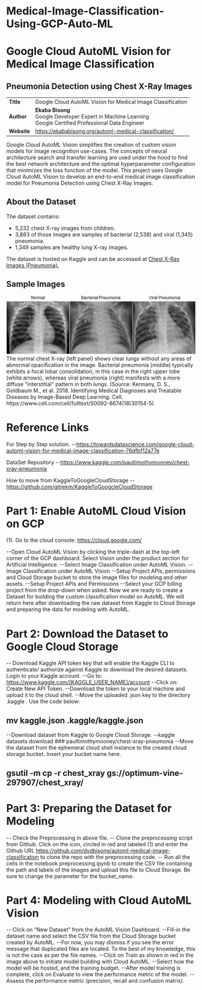 # Medical-Image-Classification-Using-GCP-Auto-ML



# Google Cloud AutoML Vision for Medical Image Classification

## Pneumonia Detection using Chest X-Ray Images

| | |
|-|-|
|__Title__| Google Cloud AutoML Vision for Medical Image Classification 
|__Author__ | __Ekaba Bisong__ <br>Google Developer Expert in Machine Learning<br> Google Certified Professional Data Engineer
|__Website__ | <a href="https://ekababisong.org/automl-medical-classification/">https://ekababisong.org/automl-medical-classification/</a>

Google Cloud AutoML Vision simplifies the creation of custom vision models for image recognition use-cases. The concepts of neural architecture search and transfer learning are used under the hood to find the best network architecture and the optimal hyperparameter configuration that minimizes the loss function of the model. This project uses Google Cloud AutoML Vision to develop an end-to-end medical image classification model for Pneumonia Detection using Chest X-Ray Images.

## About the Dataset
The dataset contains:
- 5,232 chest X-ray images from children.
- 3,883 of those images are samples of bacterial (2,538) and viral (1,345) pneumonia.
- 1,349 samples are healthy lung X-ray images.

The dataset is hosted on Kaggle and can be accessed at <a href="https://www.kaggle.com/paultimothymooney/chest-xray-pneumonia">Chest X-Ray Images (Pneumonia).</a>

## Sample Images
<img src="chest-x-ray-samples.jpg" alt="examples-of-chest-X-Rays-in-patients-with-pneumonia">
The normal chest X-ray (left panel) shows clear lungs without any areas of abnormal opacification in the image. Bacterial pneumonia (middle) typically exhibits a focal lobar consolidation, in this case in the right upper lobe (white arrows), whereas viral pneumonia (right) manifests with a more diffuse "interstitial" pattern in both lungs. (Source: Kermany, D. S., Goldbaum M., et al. 2018. Identifying Medical Diagnoses and Treatable Diseases by Image-Based Deep Learning. Cell. https://www.cell.com/cell/fulltext/S0092-8674(18)30154-5)



# Reference Links
For Step by Step solution.
--https://towardsdatascience.com/google-cloud-automl-vision-for-medical-image-classification-76dfbf12a77e

DataSet Repository
--https://www.kaggle.com/paultimothymooney/chest-xray-pneumonia

How to move from KaggleToGoogleCloudStorage
--https://github.com/gitrekm/KaggleToGoogcleCloudStorage


# Part 1: Enable AutoML Cloud Vision on GCP
(1). Go to the cloud console: https://cloud.google.com/

--Open Cloud AutoML Vision by clicking the triple-dash at the top-left corner of the GCP dashboard. Select Vision under the product section for Artificial Intelligence.
--Select Image Classification under AutoML Vision.
--Image Classification under AutoML Vision
--Setup Project APIs, permissions and Cloud Storage bucket to store the image files for modeling and other assets.
--Setup Project APIs and Permissions
--Select your GCP billing project from the drop-down when asked. Now we are ready to create a Dataset for building the custom classification model on AutoML. We will return here after downloading the raw dataset from Kaggle to Cloud Storage and preparing the data for modeling with AutoML.

# Part 2: Download the Dataset to Google Cloud Storage

-- Download Kaggle API token key that will enable the Kaggle CLI to authenticate/ authorize against Kaggle to download the desired datasets.
Login to your Kaggle account.
--Go to: https://www.kaggle.com/[KAGGLE_USER_NAME]/account
--Click on: Create New API Token.
--Download the token to your local machine and upload it to the cloud shell.
--Move the uploaded .json key to the directory .kaggle . Use the code below:
  ## mv kaggle.json .kaggle/kaggle.json
--Download dataset from Kaggle to Google Cloud Storage.
--kaggle datasets download ### paultimothymooney/chest-xray-pneumonia
--Move the dataset from the ephemeral cloud shell instance to the created cloud storage bucket. Insert your bucket name here.
 ## gsutil -m cp -r chest_xray gs://optimum-vine-297907/chest_xray/
 
# Part 3: Preparing the Dataset for Modeling
-- Check the Preprocessing in above file.
-- Clone the preprocessing script from Github. Click on the icon, circled in red and labeled (1) and enter the Github URL https://github.com/dvdbisong/automl-medical-image-classification to clone the repo with the preprocessing code.
-- Run all the cells in the notebook preprocessing.ipynb to create the CSV file containing the path and labels of the images and upload this file to Cloud Storage. Be sure to change the parameter for the bucket_name.

# Part 4: Modeling with Cloud AutoML Vision

-- Click on “New Dataset” from the AutoML Vision Dashboard.
--Fill-in the dataset name and select the CSV file from the Cloud Storage bucket created by AutoML.
--For now, you may dismiss if you see the error message that duplicated files are located. To the best of my knowledge, this is not the case as per the file names.
--Click on Train as shown in red in the image above to initiate model building with Cloud AutoML.
--Select how the model will be hosted, and the training budget.
--After model training is complete, click on Evaluate to view the performance metric of the model.
--Assess the performance metric (precision, recall and confusion matrix).

